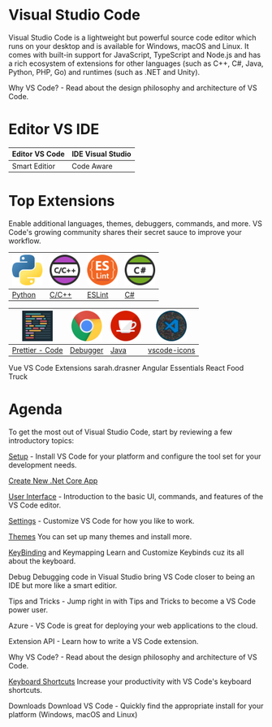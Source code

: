 # Visual Studio Code

Visual Studio Code is a lightweight but powerful source code editor which runs on your desktop and is available for Windows, macOS and Linux. It comes with built-in support for JavaScript, TypeScript and Node.js and has a rich ecosystem of extensions for other languages (such as C++, C#, Java, Python, PHP, Go) and runtimes (such as .NET and Unity).




Why VS Code? - Read about the design philosophy and architecture of VS Code.


# Editor VS IDE
|Editor VS Code | IDE Visual Studio |
|-------|-----|
|Smart Editior | Code Aware |

# Top Extensions
Enable additional languages, themes, debuggers, commands, and more. VS Code's growing community shares their secret sauce to improve your workflow.



|[<img src="./Images/Agenda/Python.png" alt="vscode-icons" width="60"/>](https://marketplace.visualstudio.com/items?itemName=ms-python.python)| [<img src="./Images/Agenda/CCPlusPlus.png" alt="vscode-icons" width="60" />](https://marketplace.visualstudio.com/items?itemName=ms-vscode.cpptools)|[<img src="./Images/Agenda/ESLint.png" alt="vscode-icons" width="60"/>](https://marketplace.visualstudio.com/items?itemName=ms-vscode.atom-keybindings)|[<img src="./Images/Agenda/CSharp.png" alt="vscode-icons" width="60" />](https://marketplace.visualstudio.com/items?itemName=ms-vscode.vs-keybindings)|
---------|----------|---------|----------|
 [Python](https://marketplace.visualstudio.com/items?itemName=ms-python.python) | [C/C++](https://marketplace.visualstudio.com/items?itemName=ms-vscode.cpptools) | [ESLint](https://marketplace.visualstudio.com/items?itemName=ms-vscode.atom-keybindings) | [C#](https://marketplace.visualstudio.com/items?itemName=ms-vscode.vs-keybindings)

|[<img src="./Images/Agenda/Prettier.png" alt="vscode-icons" width="60"/>](https://marketplace.visualstudio.com/items?itemName=esbenp.prettier-vscode)| [<img src="./Images/Agenda/DebuggerForChrome.png" alt="vscode-icons" width="60" />](https://marketplace.visualstudio.com/items?itemName=msjsdiag.debugger-for-chrome)|[<img src="./Images/Agenda/Java.png" alt="vscode-icons" width="60"/>](https://marketplace.visualstudio.com/items?itemName=redhat.java)|[<img src="./Images/Agenda/vs_code_icons.png" alt="vscode-icons" width="60" />](https://marketplace.visualstudio.com/items?itemName=vscode-icons-team.vscode-icons)|
---------|----------|---------|----------|
 [Prettier - Code](https://marketplace.visualstudio.com/items?itemName=esbenp.prettier-vscode) | [Debugger](https://marketplace.visualstudio.com/items?itemName=msjsdiag.debugger-for-chrome) | [Java](https://marketplace.visualstudio.com/items?itemName=redhat.java) | [vscode-icons](https://marketplace.visualstudio.com/items?itemName=vscode-icons-team.vscode-icons)

Vue VS Code Extensions sarah.drasner
Angular Essentials
React Food Truck


# Agenda

To get the most out of Visual Studio Code, start by reviewing a few introductory topics:


[Setup](https://code.visualstudio.com/docs/setup/setup-overview) - Install VS Code for your platform and configure the tool set for your development needs.

[Create New .Net Core App](https://github.com/Onemanwolf/visual-studio-2019/blob/master/VisualStudioCode2019_Getting_Started/docs/VisualStudioCode_Intro_UI.md)

[User Interface](https://github.com/Onemanwolf/visual-studio-2019/blob/master/VisualStudioCode2019_Getting_Started/docs/VisualStudioCode_Intro_UI.md) - Introduction to the basic UI, commands, and features of the VS Code editor.

[Settings](https://github.com/Onemanwolf/visual-studio-2019/blob/master/VisualStudioCode2019_Getting_Started/docs/VisualStudioCode_Settings.md) - Customize VS Code for how you like to work.

[Themes](https://github.com/Onemanwolf/visual-studio-2019/blob/master/VisualStudioCode2019_Getting_Started/docs/VisualStudioCode_Themes.md) You can set up many themes and install more.

[KeyBinding](https://github.com/Onemanwolf/visual-studio-2019/blob/master/VisualStudioCode2019_Getting_Started/docs/VisualStudioCode_KeyBinding.md) and Keymapping Learn and Customize Keybinds cuz its all about the keyboard.

Debug Debugging code in Visual Studio bring VS Code closer to being an IDE but more like a smart editior.

Tips and Tricks - Jump right in with Tips and Tricks to become a VS Code power user.

Azure - VS Code is great for deploying your web applications to the cloud.

Extension API - Learn how to write a VS Code extension.

Why VS Code? - Read about the design philosophy and architecture of VS Code.

[Keyboard Shortcuts](https://github.com/Onemanwolf/visual-studio-2019/blob/master/VisualStudioCode2019_Getting_Started/docs/VisualStudioCode_KeyBinding.md)
Increase your productivity with VS Code's keyboard shortcuts.


Downloads
Download VS Code - Quickly find the appropriate install for your platform (Windows, macOS and Linux)